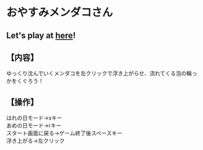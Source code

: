 # おやすみメンダコさん

## Let's play at [here](https://uyuuuuu.github.io/OyasumiMendakosan/)!

## 【内容】
ゆっくり沈んでいくメンダコを左クリックで浮き上がらせ、流れてくる泡の輪っかをくぐろう！

## 【操作】
はれの日モード→sキー<br>
あめの日モード→rキー<br>
スタート画面に戻る→ゲーム終了後スペースキー<br>
浮き上がる→左クリック